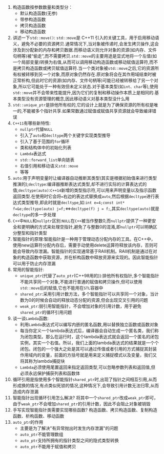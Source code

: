 1. 构造函数按参数数量和类型分：
   * 默认构造函数(无参)
   * 带参构造函数
   * 拷贝构造函数
   * 移动构造函数
2. 讲述一下`std::move()`:
   `std::move`是 C++11 引入的关键工具，用于启用移动语义，避免不必要的资源拷贝.通常情况下,当对象被传递时,会发生拷贝操作,这会涉及到分配新的内存和拷贝数据.而移动语义则允许对象的资源(如内存、文件句柄等)被“偷走”,而不需要拷贝.`std::move`的主要用途是显式地将一个左值(如一个局部变量)转换为右值,从而可以调用移动构造函数或移动赋值运算符,而不是拷贝构造函数或拷贝赋值运算符.当一个类对象被`std::move`之后,它的资源所有权被转移到另一个对象,而原对象仍然存在.原对象将会在其作用域结束时被正常析构,但此时它的资源(如内存、文件句柄等)可能已经被转移给了另一个对象,所以它可能处于一种有效但未定义状态.对于基本类型(如`int、char`等),使用`std::move`并不会带来性能提升,因为它们的复制和移动操作本质上是相同的.基本类型没有资源管理的概念,因此移动语义对基本类型没什么用
3. `std::unique_ptr`是排他所有权的,它的设计上就是为了确保资源的所有权是唯一的,不能被多个指针共享.如果常数通过赋值或赋值共享资源就会导致编译错误
4. `C++11`有哪些新特性:
   * `nullptr`代替`NULL`
   * 引入了`auto`和`decltype`两个关键字实现类型推导
   * 引入了基于范围的`for`循环
   * 类和结构体中的初始化列表
   * `Lambda`表达式
   * `std::forward_list`单向链表
   * 右值引用和移动语义`std::move`
   * 等等
5. `auto`:用于声明变量时让编译器自动推断其类型(其实是根据初始值来进行类型推演的);`decltype`:编译器推断表达式类型,却不进行实际的计算表达式的值;`decltype(auto)`:`C++14`新增的类型指示符,可以用来声明变量以及指示函数返回类型.在使用时它会将`=`右边的表达式替换成`auto`,然后根据`decltype`进行表达式类型推导,即此时就是`decltype`,如:`int e=4;const int* f=&e;decltype(auto) j=f;`<=>`decltype(f) j = f;`,其实`decltype(auto)`就是`decltype`的多一步处理
6. `C++`中`NULL`和`nullptr`区别:`NULL`在`C++`被当作整数0,而`nullptr`提供了一种更安全和更明确的方式来处理空指针,避免了与整数0的混淆,即`nullptr`可以明确区分整型和指针类型
7. 智能指针的原理:智能指针是一种用于管理动态分配内存的工具。在C++中，使用new运算符分配内存后，需要手动使用delete运算符释放该内存，否则可能会导致内存泄漏。智能指针的实现通常基于RAII机制。RAII机制是通过在对象的构造函数中获取资源，并在析构函数中释放资源来实现的。因此智能指针可以用于防止内存泄漏
8. 常用的智能指针:
   * `unique_ptr`(代替了`auto_ptr`(C++98用的)):排他所有权指针,多个智能指针不能共享同一个对象,不能进行普通的赋值和拷贝操作,但可以使用`std::move`后的赋值,它也不能用在`STL`容器中
   * `shared_ptr`:采用引用计数方法，多个智能指针可以共享同一个对象，当计数为0的时候会自动的释放动态分配的资源,但会出现交叉引用的问题
   * `weak_ptr`:弱引用智能指针，不会增加对象的引用计数，用于避免`shared_ptr`的循环引用问题
9. 谈一谈`Lambda`函数:
    * 利用`Lambda`表达式可以编写内嵌的匿名函数,用以替换独立函数或函数对象
    * 每当你定义一个lambda表达式后，编译器会自动生成一个匿名类，我们称为闭包类型。那么在运行时，这个lambda表达式就会返回一个匿名的闭包实例，其实一个右值。所以，我们上面的lambda表达式的结果就是一个个闭包。闭包的一个强大之处是其可以通过传值或者引用的方式捕捉其封装作用域内的变量，前面的方括号就是用来定义捕捉模式以及变量，我们又将其称为lambda捕捉块
    * `Lambda`必须使用尾置返回来指定返回类型,可以忽略参数列表和返回值,但必须永远保护捕获列表和函数体
10. 循环引用是指使用多个智能指针`shared_ptr`时,出现了指针之间相互引用,从而形成换的情况,有点类似死锁的情况,这种情况下,会导致引用计数无法归零,从而造成内存泄漏
11. 智能指针出现循环引用怎么解决?
    将其中一个`shared_ptr`改成`weak_ptr`即可，由于`weak_ptr`不会增加`shared_ptr`的引用计数，因此不会阻止对象被销毁
12. 手写实现智能指针类需要实现哪些函数?
    构造函数、拷贝构造函数、复制构造函数、析构函数、移动函数
13. `auto_ptr`的作用
    * 主要是为了解决"有异常抛出时发生内存泄漏"的问题
    * `auto_ptr`不能管理数组
    * `auto_ptr`支持所拥有的指针类型之间的隐式类型转换
    * `auto_ptr`不能用于赋值和拷贝